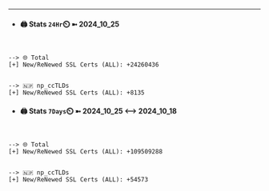 

---
- #### 🖨️ **Stats** `24Hr`⏲️ ➼ 2024_10_25
```console


--> 🌐 Total
[+] New/ReNewed SSL Certs (ALL): +24260436


--> 🇳🇵 np_ccTLDs
[+] New/ReNewed SSL Certs (ALL): +8135

```

- #### 🖨️ **Stats** `7Days`⏲️ ➼ 2024_10_25 <--> 2024_10_18
```console


--> 🌐 Total
[+] New/ReNewed SSL Certs (ALL): +109509288


--> 🇳🇵 np_ccTLDs
[+] New/ReNewed SSL Certs (ALL): +54573

```

